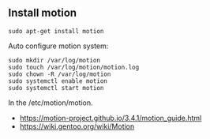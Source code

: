 

Install motion
--------------

```
sudo apt-get install motion
```

Auto configure motion system:

```
sudo mkdir /var/log/motion
sudo touch /var/log/motion/motion.log
sudo chown -R /var/log/motion
sudo systemctl enable motion
sudo systemctl start motion
```

In the /etc/motion/motion.

- https://motion-project.github.io/3.4.1/motion_guide.html
- https://wiki.gentoo.org/wiki/Motion
